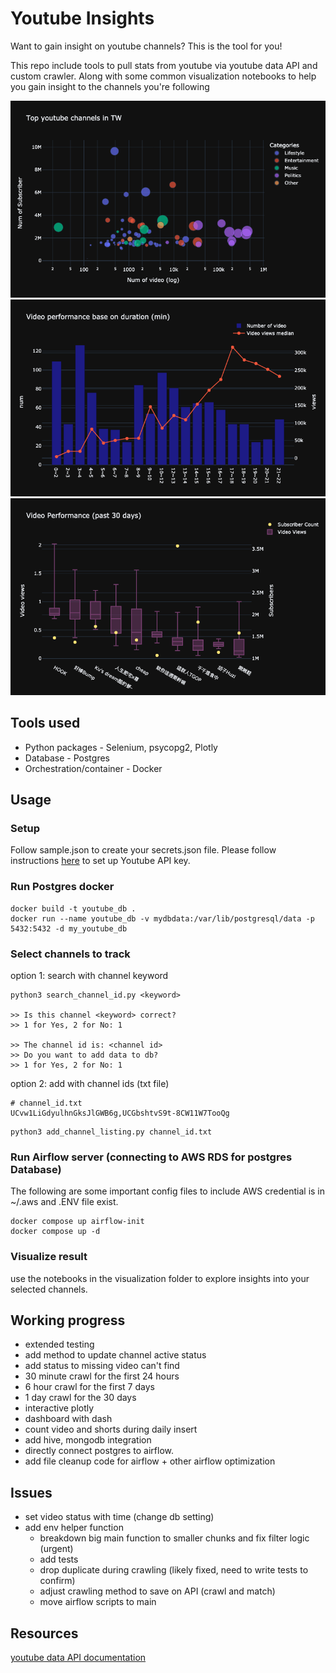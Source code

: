 # Youtube Insights

<!-- ## Introduction -->
Want to gain insight on youtube channels? This is the tool for you! 

This repo include tools to pull stats from youtube via youtube data API and custom crawler. Along with some common visualization notebooks to help you gain insight to the channels you're following

![channel distribution](images/channel_distribution.png)
![duration view relation](images/duration_view_relation.png)
![view-sub ratio](images/view_sub_ratio.png)



## Tools used

- Python packages - Selenium, psycopg2, Plotly
- Database - Postgres
- Orchestration/container - Docker

## Usage

### Setup

Follow sample.json to create your secrets.json file.
Please follow instructions [here](https://developers.google.com/youtube/v3/getting-started) to set up Youtube API key.

### Run Postgres docker
```
docker build -t youtube_db .
docker run --name youtube_db -v mydbdata:/var/lib/postgresql/data -p 5432:5432 -d my_youtube_db
```

### Select channels to track

option 1: search with channel keyword
```
python3 search_channel_id.py <keyword>

>> Is this channel <keyword> correct? 
>> 1 for Yes, 2 for No: 1

>> The channel id is: <channel id>
>> Do you want to add data to db?
>> 1 for Yes, 2 for No: 1
```

option 2: add with channel ids (txt file)
```
# channel_id.txt
UCvw1LiGdyulhnGksJlGWB6g,UCGbshtvS9t-8CW11W7TooQg
```
```
python3 add_channel_listing.py channel_id.txt
```

### Run Airflow server (connecting to AWS RDS for postgres Database)
The following are some important config files to include
AWS credential is in ~/.aws and .ENV file exist.
```
docker compose up airflow-init
docker compose up -d
```

### Visualize result
use the notebooks in the visualization folder to explore insights into your selected channels.

## Working progress
- extended testing
- add method to update channel active status
- add status to missing video can't find
- 30 minute crawl for the first 24 hours
- 6 hour crawl for the first 7 days
- 1 day crawl for the 30 days
- interactive plotly
- dashboard with dash
- count video and shorts during daily insert
- add hive, mongodb integration
- directly connect postgres to airflow.
- add file cleanup code for airflow + other airflow optimization

## Issues
- set video status with time (change db setting)
- add env helper function
    - breakdown big main function to smaller chunks and fix filter logic (urgent)
    - add tests
    - drop duplicate during crawling (likely fixed, need to write tests to confirm)
    - adjust crawling method to save on API (crawl and match)
    - move airflow scripts to main
## Resources
[youtube data API documentation](https://developers.google.com/youtube/v3/docs)